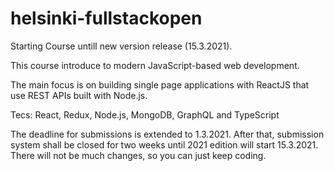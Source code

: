 # helsinki-fullstackopen
Starting Course untill new version release (15.3.2021).

This course introduce to modern JavaScript-based web development.

The main focus is on building single page applications with ReactJS that use REST APIs built with Node.js.

Tecs: React, Redux, Node.js, MongoDB, GraphQL and TypeScript

The deadline for submissions is extended to 1.3.2021. After that, submission system shall be closed for two weeks until 2021 edition will start 15.3.2021. There will not be much changes, so you can just keep coding.
